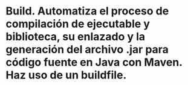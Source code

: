 # Build. Automatiza el proceso de compilación de ejecutable y biblioteca, su enlazado y la generación del archivo .jar para código fuente en Java con Maven. Haz uso de un buildfile.